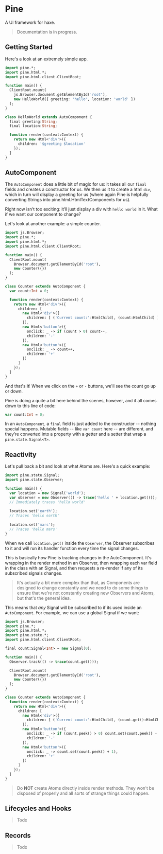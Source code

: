 Pine
====

A UI framework for haxe.

> Documentation is in progress.

Getting Started
---------------

Here's a look at an extremely simple app.

```haxe
import pine.*;
import pine.html.*;
import pine.html.client.ClientRoot;

function main() {
  ClientRoot.mount(
    js.Browser.document.getElementById('root'),
    new HelloWorld({ greeting: 'hello', location: 'world' })
  );
}

class HelloWorld extends AutoComponent {
  final greeting:String;
  final location:String;

  function render(context:Context) {
    return new Html<'div'>({
      children: '$greeting $location'
    });
  }
}
```

AutoComponent
-------------

The `AutoComponent` does a little bit of magic for us: it takes all our `final` fields and creates a constructor for us. We then us it to create a html `div`, which in turn will display a greeting for us (where again Pine is helpfully converting Strings into pine.html.HtmlTextComponents for us).

Right now isn't too exciting: it'll just display a div with `hello world` in it. What if we want our component to change?

Let's look at another example: a simple counter.

```haxe
import js.Browser;
import pine.*;
import pine.html.*;
import pine.html.client.ClientRoot;

function main() {
  ClientRoot.mount(
    Browser.document.getElementById('root'),
    new Counter({})
  );
}

class Counter extends AutoComponent {
  var count:Int = 0;

  function render(context:Context) {
    return new Html<'div'>({
      children: [
        new Html<'div'>({
          children: [ ('Current count:':HtmlChild), (count:HtmlChild) ]
        }),
        new Html<'button'>({
          onclick: _ -> if (count > 0) count--,
          children: '-'
        }),
        new Html<'button'>({
          onclick: _ -> count++,
          children: '+'
        })
      ]
    });
  }
}
```

And that's it! When we click on the `+` or `-` buttons, we'll see the count go up or down.

Pine is doing a quite a bit here behind the scenes, however, and it all comes down to this line of code:

```haxe
var count:Int = 0;
```

In an `AutoComponent`, a `final` field is just added to the constructor -- nothing special happens. Mutable fields -- like `var count` here -- are different, and they're converted into a property with a getter and a setter that wrap a `pine.state.Signal<T>`.

Reactivity
----------

Let's pull back a bit and look at what Atoms are. Here's a quick example:

```haxe
import pine.state.Signal;
import pine.state.Observer;

function main() { 
  var location = new Signal('world');
  var observer = new Observer(() -> trace('hello ' + location.get()));
  // Immediately traces 'hello world'
  
  location.set('earth');
  // Traces 'hello earth'
  
  location.set('mars');
  // Traces 'hello mars'
}
```

When we call `location.get()` inside the `Observer`, the Observer subscribes to it and will run its handler function every time the signal changes.

This is basically how Pine is tracking changes in the AutoComponent. It's wrapping in the render method in an Observer, then wrapping each var field in the class with an Signal, and then requests a re-render if any of its subscribed signals changes. 

> It's actually a bit more complex than that, as Components are designed to change constantly and we need to do some things to ensure that we're not constantly creating new Observers and Atoms, but that's the general idea.

This means that *any* Signal will be subscribed to if its used inside an `AutoComponent`. For example, we can use a global Signal if we want:

```haxe
import js.Browser;
import pine.*;
import pine.html.*;
import pine.state.*;
import pine.html.client.ClientRoot;

final count:Signal<Int> = new Signal(0);

function main() {
  Observer.track(() -> trace(count.get()));

  ClientRoot.mount(
    Browser.document.getElementById('root'),
    new Counter({})
  );
}

class Counter extends AutoComponent {
  function render(context:Context) {
    return new Html<'div'>({
      children: [
        new Html<'div'>({
          children: [ ('Current count:':HtmlChild), (count.get():HtmlChild) ]
        }),
        new Html<'button'>({
          onclick: _ -> if (count.peek() > 0) count.set(count.peek() - 1),
          children: '-'
        }),
        new Html<'button'>({
          onclick: _ -> count.set(count.peek() + 1),
          children: '+'
        })
      ]
    });
  }
}
```

> Do **NOT** create Atoms directly inside render methods. They won't be disposed of properly and all sorts of strange things could happen.

Lifecycles and Hooks
--------------------

> Todo

Records
-------

> Todo
